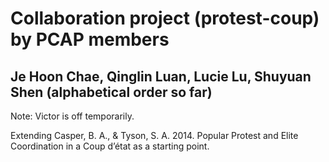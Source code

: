 # Collaboration project (protest-coup) by PCAP members
## Je Hoon Chae, Qinglin Luan, Lucie Lu, Shuyuan Shen (alphabetical order so far)

Note: Victor is off temporarily. 

Extending Casper, B. A., & Tyson, S. A. 2014. Popular Protest and Elite Coordination in a Coup d’état as a starting point.

